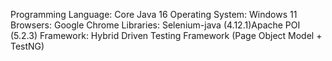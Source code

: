 Programming Language: Core Java 16
Operating System: Windows 11
Browsers: Google Chrome
Libraries: Selenium-java (4.12.1)Apache POI (5.2.3)
Framework: Hybrid Driven Testing Framework (Page Object Model + TestNG)

